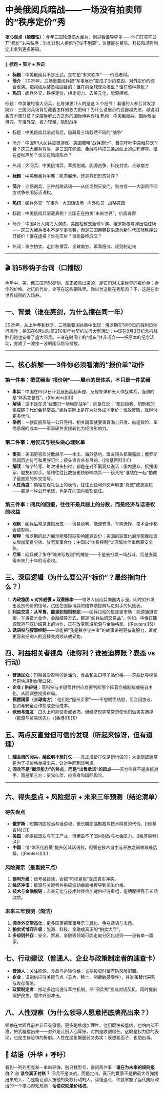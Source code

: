 # 中美俄阅兵暗战——一场没有拍卖师的“秩序定价”秀

**核心观点（颠覆性）**：今年三国轮流搞大阅兵，别只看谁导弹多——他们其实在公开“标价”未来秩序：谁能让别人相信“打仗不划算”，谁就能在贸易、科技和规则制定上拿到更多筹码。

---

🎯 **标题 + 简介 + 热词**

* **标题**：中美俄阅兵不是比武，是在拍“未来秩序”——价高者得。
* **简介**：2025年，三场重要阅兵把“军事展示”变成了对内稳固、对外定价的综合表演。把视线从装备拉回目的：谁在向全球观众报盘？谁在暗中算账？
* **热词**：阅兵外交、秩序定价、拒止能力、去美元化、能源捆绑。

标题：中美俄轮番大阅兵，比导弹更吓人的是这 3 个细节！看懂的人都后背发凉
简介：三国阅兵场背后藏着怎样的权力密码？为什么说展示的武器越先进，越说明各方不想打仗？深度拆解武力之外的国际博弈真相
热词：中美俄阅兵、国际政治博弈、军事外交、权力较量、隐形战争

* 标题：中美俄阅兵暗战背后，隐藏着三场截然不同的“战争”
* 简介：中国93大阅兵震撼演练、美国被嘲“战俘游行”、普京呼吁中美俄共砍军费？这三大阅兵背后，是三国在能源、金融与科技三条战线上的生死博弈。谁在虚张声势？谁又在暗度陈仓？
* 热词：大阅兵、中美俄博弈、军费削减、能源战争、科技封锁、全球南方

* **标题**：中美俄阅兵争霸：肌肉展示，还是意识形态对弈？
* **简介**：三场阅兵、三种战略话语——从红场到天安门，到白宫——大国用不同方式争夺国际话语权。
* **热词**：阅兵外交 · 军事秀 · 大国话语场 · 内外动员 · 战略意图

* 标题：中美俄阅兵暗藏真相！三国正在拍卖"未来世界"，价高者得
* 简介：中国4万人南海大演练、美国松散式全球军演、俄罗斯核导弹压轴红场——这三大阅兵根本不是军事竞赛，而是三国用钢铁洪流为新时代国际秩序公开报价！谁在虚报？谁在压价？谁能最终成交？
* 热词：秩序拍卖、定价权博弈、全球南方、军事报价、规则制定权
---

## 🎬 前5秒钩子台词（口播版）

今年中、美、俄三国同时亮剑，真正被亮出来的，是它们对未来世界的报价单：合作的价格、对抗的代价，全写在这些钢铁里。你以为这是在秀肌肉？不，这是在卖世界规则的入场券。


## 一、背景（谁在亮剑，为什么撞在同一年）

2025年，从上半年到秋季，三场重要阅兵集中出现：俄罗斯在5月9日的胜利日例行阅兵；美国在6月以陆军250周年为契机举行大型活动；中国在9月3日纪念抗战胜利时也安排了盛大阅兵。三者在时间上的“撞车”并非巧合——把原本的纪念活动，变成了一波接一波的国际信号投放。

---

## 二、核心拆解——3件你必须看清的“报价单”动作

### 第一件事：把武器当“报价牌”——展示的是体系，不只是一件武器

* **事实**：中国在9月3日计划展出高超声速、反舰导弹和无人作战体系，强调的是“体系完整性”。([Reuters][3])
* **解读**：这不是在说“我要打一场局部战争”；而是在说：“想封锁我、切断我的供应链？代价会非常高。”阅兵实际上是在为对外成本定价：谁敢冒险，就得付更多代价。
* **举例**：一款反舰系统一公开亮相，相关国家就要重算海上开发、航运保险、军商承保的成本——军事硬件直接转化为经济影响力。

### 第二件事：用仪式与镜头做心理账单

* **事实**：美国更喜欢分散展示——本土、海外基地、盟友镜头都要露脸；俄罗斯强调历史符号和民族记忆；镜头语言各有目的。(\[维基百科]\[4])
* **解读**：每个特写、每次镜头扫过，都是在对不同观众说话：国内民众、摇摆国家、盟友和对手。情绪往往比数据更快影响决策——镜头把“谁站在一起”拍成了最直观的外交信号。
* **人性角度**：領袖在观礼台上的表情，往往比任何外交声明更“真诚”或更尴尬——那是一种公开承诺，也是在向国内收割信任。

### 第三件事：阅兵的回报，往往不是兵器上的分数，而是经济与话语权的收益

* **观察**：阅兵后常见连锁反应——贸易谈判、能源安排、军购选择、技术合作都会被影响。
* **解释**：俄罗斯的武力展示能够短期影响能源议价；美国的联盟化展示能推动盟友增加军费分摊、放宽军事合作；中国以“体系控制”让区域伙伴重新算安全账。
* **后果**：阅兵成了争夺“谁来写规则”的摊位——不是去打赢一场战斗，而是去赢得未来几十年的话语权。


## 三、深层逻辑（为什么要公开“标价”？最终指向什么？）

1. **内政稳固 × 对外威慑 = 双重账本**——领导人借阅兵向国内示强，同时对外发出高昂代价的信号，试图把国际博弈的结算项提前写进对手的风险表。
2. **利益交换：从军售、能源到规则制定**——阅兵拉动的是连锁市场：能源通道安排、军事技术合作、金融结算方式，都是“阅兵后的交易品”。例如，中俄在能源管道与双边结算上的协作，正在改变区域能源与金融格局。(\[Reuters]\[5])
3. **话语权与叙事控制**——谁能把“我是秩序守护者”的故事讲得更有说服力，谁就更容易把别人的选择变成顺从或妥协。


## 四、利益相关者视角（谁得利？谁被迫算账？表态 vs 行动）

* **普通民众**：短期最受影响的是油价、食品和进口电子品价格——这些比导弹型号更快进到你我口袋。
* **企业 / 供应链**：高科技与关键零件供应商要判断哪个阵营会被制裁或被自主化，从而调整投资布局。
* **摇摆国家（全球南方）**：他们是“隐形买家”——不想明面结盟，但会用协议、投资与安全合作换取更低成本。
* **欧洲与盟友**：口头上可能谴责或表态，但经济现实常常迫使他们做务实选择（能源与贸易优先）。([香港01][1])


## 五、两点反直觉但可信的发现（听起来惊讶，但有道理）

1. **越高调的阅兵，越说明不想打仗**——真正准备打仗是悄悄做的；大张旗鼓通常是为了把价格单摆出来，让对手回到谈判桌。
2. **阅兵不是“展示能力”的终点，而是“出售承诺”的起点**——买方往往不是直接对手，而是第三方：贸易伙伴、投资者和国际舆论。

---

## 六、得失盘点 + 风险提示 + 未来三年预测（结论清单）

### 得失盘点

* **俄罗斯**：短期巩固政治与话语权，但长期面临制裁与技术隔离的代价。([维基百科][2])
* **美国**：能提振盟友与军工产业，但掩盖不了国内财政与社会压力。(\[维基百科]\[4])
* **中国**：借“体系化威慑”提升区域话语权，但需在技术自主与开放之间做艰难选择。([Reuters][3])

### 风险提示（最重要三点）

1. **误判升级**：信号被错读，会把“可控紧张”变成真实冲突。
2. **经济冲击**：能源与关键零件供应波动会直接传导到民生价格。
3. **技术与金融脱链**：去美元化与技术封锁会加速供应链重组，短期摩擦高于长期收益。

### 未来三年预测（简洁）

1. **阅兵外交常态化**：更多国家把军事展示工具化，争夺话语与市场。
2. **拍卖式博弈升级**：能源、科技、金融成真正的“拍卖大厅”。
3. **多规则并存**：安全、贸易、金融等领域可能走向分区化规则——没有单一赢家。


## 七、行动建议（普通人、企业与政策制定者的速查卡）

* **普通人**：关注能源、食品与运输价格；长期投资时留有防风险配置。
* **企业**：识别供应链关键节点（芯片、稀土、制裁敏感零件），并准备替代采购与库存策略。
* **政策制定者**：推动多边沟通与军控机制，把“阅兵秀”变成对话契机，同时提前保护民生，缓冲外部冲击。



## 八、人性观察（为什么领导人愿意把底牌亮出来？）

领袖在大阅兵前并非只有傲慢，更多是焦虑加理性。他们既怕被低估，也怕内部不稳。把武器摆出来——对外是让别人心算账，对内是收割信任。这既是权力欲的表现，也是生存恐惧的折射。人性在这里既脆弱又务实：既想要面子，也怕出事。


## 🎯 结语（升华 + 呼吁）

看到一列列坦克和一串串导弹，别只数型号，要问两件事：**谁在为未来的规则报价？** 和 **谁会真正付账？**
阅兵不是决战，而是定价。真正的赢家不是把最大导弹摆出来的人，而是能让别人按他的条款行动的人。读懂这点，你就掌握了当代国际政治的一个核心游戏规则：**话语权就是价格权**。
